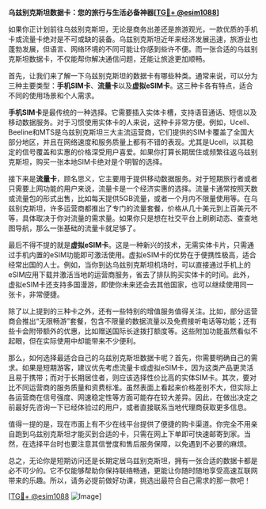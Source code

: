 **乌兹别克斯坦数据卡：您的旅行与生活必备神器[[TG💪+ @esim1088](https://t.me/s/esim1088)]**

如果你正计划前往乌兹别克斯坦，无论是商务出差还是旅游观光，一款优质的手机卡或流量卡绝对是不可或缺的装备。乌兹别克斯坦近年来经济发展迅速，旅游业也蓬勃发展，但语言、网络环境的不同可能让你感到些许不便。而一张合适的乌兹别克斯坦数据卡，不仅能帮你解决通信问题，还能让旅途更加顺畅。

首先，让我们来了解一下乌兹别克斯坦的数据卡有哪些种类。通常来说，可以分为三种主要类型：**手机SIM卡**、**流量卡**以及**虚拟eSIM卡**。这三种卡各有特点，适合不同的使用场景和个人需求。

**手机SIM卡**是最传统的一种选择。它需要插入实体卡槽，支持语音通话、短信以及移动数据服务。对于习惯使用实体卡的人来说，这种卡非常方便。例如，Ucell、Beeline和MTS是乌兹别克斯坦三大主流运营商，它们提供的SIM卡覆盖了全国大部分地区，并且在网络速度和服务质量上都有不错的表现。尤其是Ucell，以其稳定的信号覆盖和实惠的价格深受用户喜爱。如果你打算长期居住或频繁往返乌兹别克斯坦，购买一张本地SIM卡绝对是个明智的选择。

接下来是**流量卡**，顾名思义，它主要用于提供移动数据服务。对于短期旅行者或者只需要上网功能的用户来说，流量卡是一个经济实惠的选择。流量卡通常按照天数或流量包的形式出售，比如每天提供5GB流量，或者一个月内不限量使用等。在乌兹别克斯坦，许多运营商都推出了专门的流量套餐，价格从几十美元到上百美元不等，具体取决于你对流量的需求量。如果你只是想在社交平台上刷刷动态、查查地图导航，那么一张基础的流量卡就足够了。

最后不得不提的就是**虚拟eSIM卡**。这是一种新兴的技术，无需实体卡片，只需通过手机内置的eSIM功能即可激活使用。虚拟eSIM卡的优势在于便携性极高，适合经常出国的人士。例如，当你到达乌兹别克斯坦机场时，可以直接通过手机上的eSIM应用下载并激活当地的运营商服务，省去了排队购买实体卡的时间。此外，虚拟eSIM卡还支持多国漫游，即使你未来还会去其他国家，也可以继续使用同一张卡，非常便捷。

除了以上提到的三种卡之外，还有一些特别的增值服务值得关注。比如，部分运营商会推出“无限畅游”套餐，包含不限量的数据流量以及免费接听电话等功能；还有些卡会附带额外的优惠，比如赠送国际长途拨打额度等。这些附加功能虽然看似不起眼，但在实际使用中却能带来不少便利。

那么，如何选择最适合自己的乌兹别克斯坦数据卡呢？首先，你需要明确自己的需求。如果是短期游客，建议优先考虑流量卡或虚拟eSIM卡，因为这类产品更灵活且易于携带；而对于长期居住者，则应该选择性价比高的实体SIM卡。其次，要对比不同运营商的服务质量和资费标准。虽然表面上看起来价格差别不大，但实际上各运营商在信号强度、网速稳定性等方面可能存在较大差异。因此，在做出决定之前最好先咨询一下已经体验过的用户，或者直接联系当地代理商获取更多信息。

值得一提的是，现在市面上有不少在线平台提供了便捷的购卡渠道。你完全不用亲自跑到乌兹别克斯坦才能买到合适的卡，只需在网上下单即可快速邮寄到家。当然，在选择平台时也要注意其信誉度和售后服务保障，以免遇到不必要的麻烦。

总之，无论你是短期访问还是长期定居乌兹别克斯坦，拥有一张合适的数据卡都是必不可少的。它不仅能够帮助你保持联络畅通，更能让你随时随地享受高速互联网带来的乐趣。所以，请务必提前做好功课，挑选出最符合自己需求的那一款吧！

[[TG💪+ @esim1088](https://t.me/s/esim1088) ![Image](https://i.postimg.cc/4NQfJmqS/Snipaste-2025-05-13-00-14-12.png)]